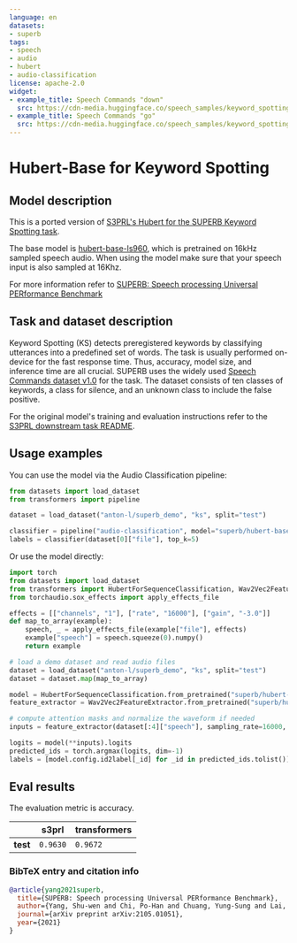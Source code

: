 ```yaml
---
language: en
datasets:
- superb
tags:
- speech
- audio
- hubert
- audio-classification
license: apache-2.0
widget:
- example_title: Speech Commands "down"
  src: https://cdn-media.huggingface.co/speech_samples/keyword_spotting_down.wav
- example_title: Speech Commands "go"
  src: https://cdn-media.huggingface.co/speech_samples/keyword_spotting_go.wav
---
```


# Hubert-Base for Keyword Spotting

## Model description

This is a ported version of [S3PRL's Hubert for the SUPERB Keyword Spotting task](https://github.com/s3prl/s3prl/tree/master/s3prl/downstream/speech_commands).

The base model is [hubert-base-ls960](https://huggingface.co/facebook/hubert-base-ls960), which is pretrained on 16kHz 
sampled speech audio. When using the model make sure that your speech input is also sampled at 16Khz. 

For more information refer to [SUPERB: Speech processing Universal PERformance Benchmark](https://arxiv.org/abs/2105.01051)

## Task and dataset description

Keyword Spotting (KS) detects preregistered keywords by classifying utterances into a predefined set of 
words. The task is usually performed on-device for the fast response time. Thus, accuracy, model size, and
inference time are all crucial. SUPERB uses the widely used 
[Speech Commands dataset v1.0](https://www.tensorflow.org/datasets/catalog/speech_commands) for the task.
The dataset consists of ten classes of keywords, a class for silence, and an unknown class to include the
false positive. 

For the original model's training and evaluation instructions refer to the 
[S3PRL downstream task README](https://github.com/s3prl/s3prl/tree/master/s3prl/downstream#ks-keyword-spotting).


## Usage examples

You can use the model via the Audio Classification pipeline:
```python
from datasets import load_dataset
from transformers import pipeline

dataset = load_dataset("anton-l/superb_demo", "ks", split="test")

classifier = pipeline("audio-classification", model="superb/hubert-base-superb-ks")
labels = classifier(dataset[0]["file"], top_k=5)
```

Or use the model directly:
```python
import torch
from datasets import load_dataset
from transformers import HubertForSequenceClassification, Wav2Vec2FeatureExtractor
from torchaudio.sox_effects import apply_effects_file

effects = [["channels", "1"], ["rate", "16000"], ["gain", "-3.0"]]
def map_to_array(example):
    speech, _ = apply_effects_file(example["file"], effects)
    example["speech"] = speech.squeeze(0).numpy()
    return example

# load a demo dataset and read audio files
dataset = load_dataset("anton-l/superb_demo", "ks", split="test")
dataset = dataset.map(map_to_array)

model = HubertForSequenceClassification.from_pretrained("superb/hubert-base-superb-ks")
feature_extractor = Wav2Vec2FeatureExtractor.from_pretrained("superb/hubert-base-superb-ks")

# compute attention masks and normalize the waveform if needed
inputs = feature_extractor(dataset[:4]["speech"], sampling_rate=16000, padding=True, return_tensors="pt")

logits = model(**inputs).logits
predicted_ids = torch.argmax(logits, dim=-1)
labels = [model.config.id2label[_id] for _id in predicted_ids.tolist()]
```

## Eval results

The evaluation metric is accuracy.

|        | **s3prl** | **transformers** |
|--------|-----------|------------------|
|**test**| `0.9630`  | `0.9672`         |

### BibTeX entry and citation info

```bibtex
@article{yang2021superb,
  title={SUPERB: Speech processing Universal PERformance Benchmark},
  author={Yang, Shu-wen and Chi, Po-Han and Chuang, Yung-Sung and Lai, Cheng-I Jeff and Lakhotia, Kushal and Lin, Yist Y and Liu, Andy T and Shi, Jiatong and Chang, Xuankai and Lin, Guan-Ting and others},
  journal={arXiv preprint arXiv:2105.01051},
  year={2021}
}
```